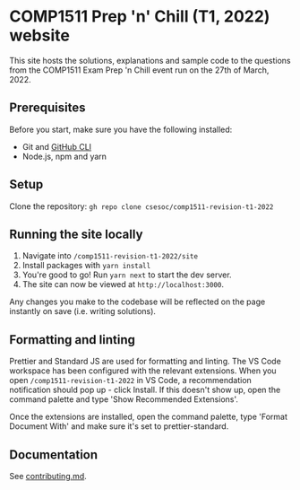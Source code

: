 # COMP1511 Prep 'n' Chill (T1, 2022) website

This site hosts the solutions, explanations and sample code to the questions from the COMP1511 Exam Prep 'n Chill event run on the 27th of March, 2022.

## Prerequisites

Before you start, make sure you have the following installed:

- Git and [GitHub CLI](https://cli.github.com)
- Node.js, npm and yarn

## Setup

Clone the repository:
`gh repo clone csesoc/comp1511-revision-t1-2022`

## Running the site locally

1. Navigate into `/comp1511-revision-t1-2022/site`
2. Install packages with `yarn install`
3. You're good to go! Run `yarn next` to start the dev server.
4. The site can now be viewed at `http://localhost:3000`.

Any changes you make to the codebase will be reflected on the page instantly on save (i.e. writing solutions).

## Formatting and linting

Prettier and Standard JS are used for formatting and linting. The VS Code workspace has been configured with the relevant extensions. When you open `/comp1511-revision-t1-2022` in VS Code, a recommendation notification should pop up - click Install. If this doesn't show up, open the command palette and type 'Show Recommended Extensions'.

Once the extensions are installed, open the command palette, type 'Format Document With' and make sure it's set to prettier-standard.

## Documentation

See [contributing.md](contributing.md).

